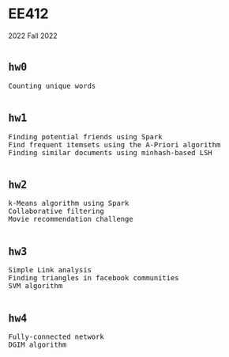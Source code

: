 # EE412
2022 Fall 2022
<pre>
<h2>hw0</h2>Counting unique words

<h2>hw1</h2>Finding potential friends using Spark
Find frequent itemsets using the A-Priori algorithm
Finding similar documents using minhash-based LSH

<h2>hw2</h2>k-Means algorithm using Spark
Collaborative filtering
Movie recommendation challenge

<h2>hw3</h2>Simple Link analysis
Finding triangles in facebook communities
SVM algorithm

<h2>hw4</h2>Fully-connected network
DGIM algorithm
</pre>
